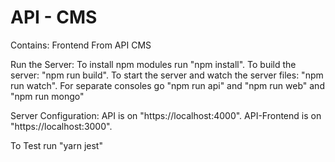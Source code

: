 # API - CMS

Contains:
Frontend From API CMS

Run the Server:
To install npm modules run "npm install".
To build the server: "npm run build".
To start the server and watch the server files: "npm run watch".
For separate consoles go "npm run api" and "npm run web" and "npm run mongo"

Server Configuration:
API is on "https://localhost:4000".
API-Frontend is on "https://localhost:3000".

To Test run "yarn jest"
